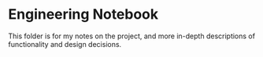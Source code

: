 # Engineering Notebook

This folder is for my notes on the project, and more in-depth descriptions of functionality and design decisions.
